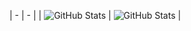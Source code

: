 | - | - |
| ![GitHub Stats](https://github-readme-stats.vercel.app/api?username=serusko&theme=default&show_icons=true&hide_border=true&count_private=true) | ![GitHub Stats](https://github-readme-stats.vercel.app/api/top-langs/?username=serusko&theme=default&show_icons=true&hide_border=true&layout=compact) |
